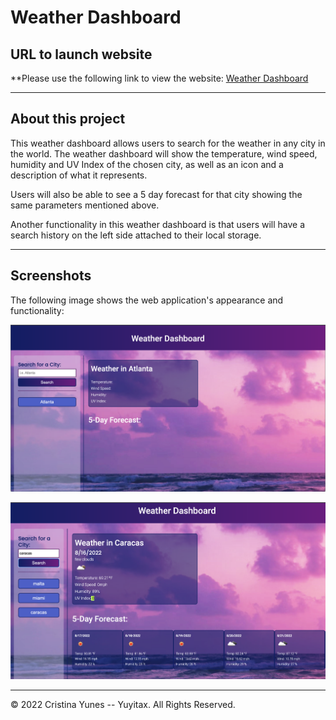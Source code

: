 # Weather Dashboard

## URL to launch website

**Please use the following link to view the website: [Weather Dashboard](https://yuyitax.github.io/06-weather-dashboard/)

-------------

## About this project

This weather dashboard allows users to search for the weather in any city in the world. The weather dashboard will show the temperature, wind speed, humidity and UV Index of the chosen city, as well as an icon and a description of what it represents.

Users will also be able to see a 5 day forecast for that city showing the same parameters mentioned above. 

Another functionality in this weather dashboard is that users will have a search history on the left side attached to their local storage.

-------------


## Screenshots

The following image shows the web application's appearance and functionality:

![This is the initial view once you open the page](./assets/weather-dashboard-initial-view.png)


![This shows the full forecast once the user types a city](./assets/weather-dashboard-forecast-view.png)

- - -
© 2022 Cristina Yunes -- Yuyitax. All Rights Reserved.
